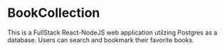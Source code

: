 # BookCollection

This is a FullStack React-NodeJS web application utilzing Postgres as a database. Users can search and bookmark their favorite books.

